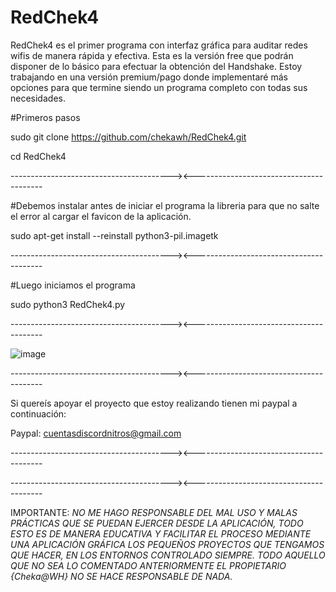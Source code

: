 # RedChek4
RedChek4 es el primer programa con interfaz gráfica para auditar redes wifis de manera rápida y efectiva. Esta es la versión free que podrán disponer de lo básico para efectuar la obtención del Handshake. Estoy trabajando en una versión premium/pago donde implementaré más opciones para que termine siendo un programa completo con todas sus necesidades.

#Primeros pasos

sudo git clone https://github.com/chekawh/RedChek4.git

cd RedChek4

----------------------------------------><----------------------------------------

#Debemos instalar antes de iniciar el programa la libreria para que no salte el error al cargar el favicon de la aplicación.

sudo apt-get install --reinstall python3-pil.imagetk


----------------------------------------><----------------------------------------


#Luego iniciamos el programa

sudo python3 RedChek4.py

----------------------------------------><----------------------------------------


![image](https://user-images.githubusercontent.com/45906536/235546406-4557189c-7002-4e5a-92c0-68415592084f.png)


----------------------------------------><----------------------------------------

Si quereís apoyar el proyecto que estoy realizando tienen mi paypal a continuación:

Paypal: cuentasdiscordnitros@gmail.com

----------------------------------------><----------------------------------------

----------------------------------------><----------------------------------------

IMPORTANTE: *NO ME HAGO RESPONSABLE DEL MAL USO Y MALAS PRÁCTICAS QUE SE PUEDAN EJERCER DESDE LA APLICACIÓN, TODO ESTO ES DE MANERA EDUCATIVA Y FACILITAR EL PROCESO MEDIANTE UNA APLICACIÓN GRÁFICA LOS PEQUEÑOS PROYECTOS QUE TENGAMOS QUE HACER, EN LOS ENTORNOS CONTROLADO SIEMPRE. TODO AQUELLO QUE NO SEA LO COMENTADO ANTERIORMENTE EL PROPIETARIO  {Cheka@WH} NO SE HACE RESPONSABLE DE NADA.*

